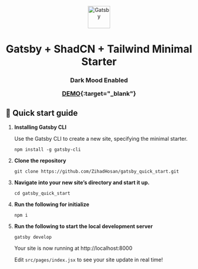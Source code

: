 <p align="center">
  <a href="https://www.gatsbyjs.com/?utm_source=starter&utm_medium=readme&utm_campaign=minimal-starter">
    <img alt="Gatsby" src="https://www.gatsbyjs.com/Gatsby-Monogram.svg" width="60" />
  </a>
</p>
<h1 align="center">
  Gatsby + ShadCN + Tailwind Minimal Starter
</h1>
<h3 align="center">Dark Mood Enabled</h3? <br/>

[DEMO](https://gatsby-lovat-three.vercel.app/){:target="\_blank"}

## 🚀 Quick start guide

1.  **Installing Gatsby CLI**

    Use the Gatsby CLI to create a new site, specifying the minimal starter.

    ```shell
    npm install -g gatsby-cli
    ```

2.  **Clone the repository**

    ```shell
    git clone https://github.com/ZihadHosan/gatsby_quick_start.git

    ```

3.  **Navigate into your new site’s directory and start it up.**

    ```shell
    cd gatsby_quick_start

    ```

4.  **Run the following for initialize**

    ```shell
    npm i

    ```

5.  **Run the following to start the local development server**

    ```shell
    gatsby develop

    ```

    Your site is now running at http://localhost:8000

    Edit `src/pages/index.jsx` to see your site update in real time!

